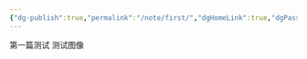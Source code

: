 ```yaml
---
{"dg-publish":true,"permalink":"/note/first/","dgHomeLink":true,"dgPassFrontmatter":false,"dgShowBacklinks":false,"dgShowLocalGraph":false,"dgShowInlineTitle":false}
---
```


第一篇测试
测试图像